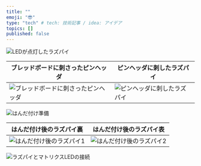 ```yaml
---
title: ""
emoji: "😎"
type: "tech" # tech: 技術記事 / idea: アイデア
topics: []
published: false
---
```


![LEDが点灯したラズパイ](https://storage.googleapis.com/zenn-user-upload/1503025e901d-20231113.jpeg)

| ブレッドボードに刺さったピンヘッダ                                                                               | ピンヘッダに刺したラズパイ                                                                               |
| ---------------------------------------------------------------------------------------------------------------- | -------------------------------------------------------------------------------------------------------- |
| ![ブレッドボードに刺さったピンヘッダ](https://storage.googleapis.com/zenn-user-upload/bd530b7105a1-20231113.jpg) | ![ピンヘッダに刺したラズパイ](https://storage.googleapis.com/zenn-user-upload/0c857f367171-20231113.jpg) |

![はんだ付け準備](https://storage.googleapis.com/zenn-user-upload/86362039a4ef-20231113.jpg)

| はんだ付け後のラズパイ裏                                                                              | はんだ付け後のラズパイ表                                                                              |
| ----------------------------------------------------------------------------------------------------- | ----------------------------------------------------------------------------------------------------- |
| ![はんだ付け後のラズパイ1](https://storage.googleapis.com/zenn-user-upload/0920a0d42b8f-20231113.jpg) | ![はんだ付け後のラズパイ2](https://storage.googleapis.com/zenn-user-upload/93d752ade0aa-20231113.jpg) |

![ラズパイとマトリクスLEDの接続](https://storage.googleapis.com/zenn-user-upload/b6667b2a32b3-20231113.jpg)

